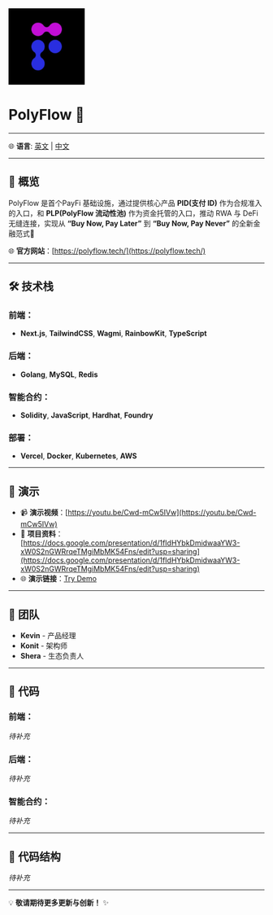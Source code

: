 <img src="./images/icon.jpg" alt="Icon" width="150" height="150"> 

# PolyFlow 🚀

---

🌐 **语言**: [英文](./README.md) | [中文](./README_zh.md)  

---

## 🚀 概览
PolyFlow 是首个PayFi 基础设施，通过提供核心产品 **PID(支付 ID)** 作为合规准入的入口，和 **PLP(PolyFlow 流动性池)** 作为资金托管的入口，推动 RWA 与 DeFi 无缝连接，实现从 **“Buy Now, Pay Later”** 到 **“Buy Now, Pay Never”** 的全新金融范式🌟

🌐 **官方网站**：[https://polyflow.tech/](https://polyflow.tech/)

---

## 🛠️ 技术栈

### 前端：
- **Next.js**, **TailwindCSS**, **Wagmi**, **RainbowKit**, **TypeScript**

### 后端：
- **Golang**, **MySQL**, **Redis**

### 智能合约：
- **Solidity**, **JavaScript**, **Hardhat**, **Foundry**

### 部署：
- **Vercel**, **Docker**, **Kubernetes**, **AWS**

---

## 🎥 演示

- 📹 **演示视频**：[https://youtu.be/Cwd-mCw5IVw](https://youtu.be/Cwd-mCw5IVw)  
- 📜 **项目资料**：[https://docs.google.com/presentation/d/1fIdHYbkDmidwaaYW3-xW0S2nGWRrqeTMgiMbMK54Fns/edit?usp=sharing](https://docs.google.com/presentation/d/1fIdHYbkDmidwaaYW3-xW0S2nGWRrqeTMgiMbMK54Fns/edit?usp=sharing)  
- 🌐 **演示链接**：[Try Demo](https://hashkey-xi.vercel.app/)

---

## 👥 团队

- **Kevin** - 产品经理  
- **Konit** - 架构师  
- **Shera** - 生态负责人  

---

## 📂 代码

### 前端：
_待补充_

### 后端：
_待补充_

### 智能合约：
_待补充_

---

## 📑 代码结构

_待补充_

---

💡 **敬请期待更多更新与创新！** ✨
